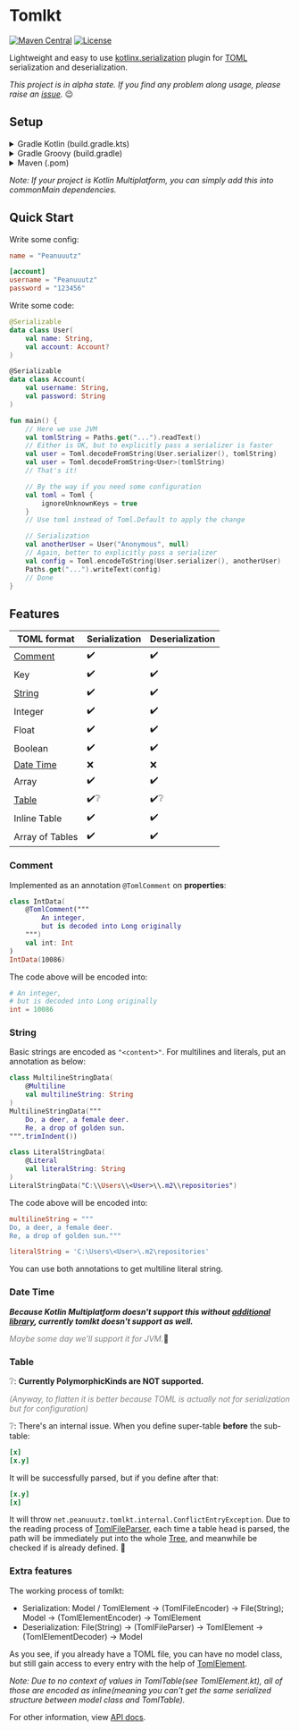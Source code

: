 # Tomlkt

[![Maven Central](https://img.shields.io/maven-central/v/net.peanuuutz/tomlkt)](https://search.maven.org/artifact/net.peanuuutz/tomlkt)
[![License](https://img.shields.io/github/license/Peanuuutz/tomlkt)](http://www.apache.org/licenses/LICENSE-2.0)

Lightweight and easy to use [kotlinx.serialization](https://github.com/Kotlin/kotlinx.serialization) plugin for [TOML](https://toml.io/) serialization and deserialization.

*This project is in alpha state. If you find any problem along usage, please raise an [issue](https://github.com/Peanuuutz/tomlkt/issues).* :wink:

## Setup

<details>
<summary>Gradle Kotlin (build.gradle.kts)</summary>

```kotlin
repositories {
    mavenCentral()
}

dependencies {
    implementation("net.peanuuutz:tomlkt:0.1.0")
}
```
</details>

<details>
<summary>Gradle Groovy (build.gradle)</summary>

```groovy
repositories {
    mavenCentral()
}

dependencies {
    implementation "net.peanuuutz:tomlkt:0.1.0"
}
```
</details>

<details>
<summary>Maven (.pom)</summary>

```xml
<dependency>
  <groupId>net.peanuuutz</groupId>
  <artifactId>tomlkt-jvm</artifactId>
  <version>0.1.0</version>
</dependency>
```
</details>

*Note: If your project is Kotlin Multiplatform, you can simply add this into commonMain dependencies.*

## Quick Start

Write some config:

```toml
name = "Peanuuutz"

[account]
username = "Peanuuutz"
password = "123456"
```

Write some code:

```kotlin
@Serializable
data class User(
    val name: String,
    val account: Account?
)

@Serializable
data class Account(
    val username: String,
    val password: String
)

fun main() {
    // Here we use JVM
    val tomlString = Paths.get("...").readText()
    // Either is OK, but to explicitly pass a serializer is faster
    val user = Toml.decodeFromString(User.serializer(), tomlString)
    val user = Toml.decodeFromString<User>(tomlString)
    // That's it!

    // By the way if you need some configuration
    val toml = Toml {
        ignoreUnknownKeys = true
    }
    // Use toml instead of Toml.Default to apply the change

    // Serialization
    val anotherUser = User("Anonymous", null)
    // Again, better to explicitly pass a serializer
    val config = Toml.encodeToString(User.serializer(), anotherUser)
    Paths.get("...").writeText(config)
    // Done
}
```

## Features

|TOML format|Serialization|Deserialization|
|---|---|---|
|[Comment](#Comment)|:heavy_check_mark:|:heavy_check_mark:|
|Key|:heavy_check_mark:|:heavy_check_mark:|
|[String](#String)|:heavy_check_mark:|:heavy_check_mark:|
|Integer|:heavy_check_mark:|:heavy_check_mark:|
|Float|:heavy_check_mark:|:heavy_check_mark:|
|Boolean|:heavy_check_mark:|:heavy_check_mark:|
|[Date Time](#Date-Time)|:x:|:x:|
|Array|:heavy_check_mark:|:heavy_check_mark:|
|[Table](#Table)|:heavy_check_mark::grey_question:|:heavy_check_mark::grey_question:|
|Inline Table|:heavy_check_mark:|:heavy_check_mark:|
|Array of Tables|:heavy_check_mark:|:heavy_check_mark:|

### Comment

Implemented as an annotation `@TomlComment` on **properties**:

```kotlin
class IntData(
    @TomlComment("""
        An integer,
        but is decoded into Long originally
    """)
    val int: Int
)
IntData(10086)
```

The code above will be encoded into:

```toml
# An integer,
# but is decoded into Long originally
int = 10086
```

### String

Basic strings are encoded as `"<content>"`. For multilines and literals, put an annotation as below:

```kotlin
class MultilineStringData(
    @Multiline
    val multilineString: String
)
MultilineStringData("""
    Do, a deer, a female deer.
    Re, a drop of golden sun.
""".trimIndent())

class LiteralStringData(
    @Literal
    val literalString: String
)
LiteralStringData("C:\\Users\\<User>\\.m2\\repositories")
```

The code above will be encoded into:

```toml
multilineString = """
Do, a deer, a female deer.
Re, a drop of golden sun."""

literalString = 'C:\Users\<User>\.m2\repositories'
```

You can use both annotations to get multiline literal string.

### Date Time

_**Because Kotlin Multiplatform doesn't support this without [additional library](https://github.com/Kotlin/kotlinx-datetime), currently tomlkt doesn't support as well.**_

<font color = 'gray'>*Maybe some day we'll support it for JVM.*</font>:thinking:

### Table

:grey_question:: **Currently PolymorphicKinds are NOT supported.**

<font color = 'gray'>*(Anyway, to flatten it is better because TOML is actually not for serialization but for configuration)*</font>

:grey_question:: There's an internal issue. When you define super-table **before** the sub-table:

```toml
[x]
[x.y]
```

It will be successfully parsed, but if you define after that:

```toml
[x.y]
[x]
```

It will throw `net.peanuuutz.tomlkt.internal.ConflictEntryException`. Due to the reading process of [TomlFileParser](https://github.com/Peanuuutz/tomlkt/tree/master/src/commonMain/kotlin/net/peanuuutz/tomlkt/internal/parser/TomlFileParser.kt), each time a table head is parsed, the path will be immediately put into the whole [Tree](https://github.com/Peanuuutz/tomlkt/tree/master/src/commonMain/kotlin/net/peanuuutz/tomlkt/internal/parser/TreeNode.kt), and meanwhile be checked if is already defined. :face_with_head_bandage:

### Extra features

The working process of tomlkt:

* Serialization: Model / TomlElement → (TomlFileEncoder) → File(String); Model → (TomlElementEncoder) → TomlElement
* Deserialization: File(String) → (TomlFileParser) → TomlElement → (TomlElementDecoder) → Model

As you see, if you already have a TOML file, you can have no model class, but still gain access to every entry with the help of [TomlElement](https://github.com/Peanuuutz/tomlkt/tree/master/src/commonMain/kotlin/net/peanuuutz/tomlkt/TomlElement.kt).

*Note: Due to no context of values in TomlTable(see TomlElement.kt), all of those are encoded as inline(meaning you can't get the same serialized structure between model class and TomlTable).*

For other information, view [API docs](https://peanuuutz.github.io/tomlkt/).
